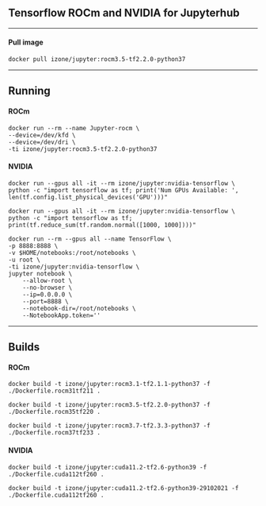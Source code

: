 ## Tensorflow ROCm and NVIDIA for Jupyterhub 
-----

#### Pull image
```
docker pull izone/jupyter:rocm3.5-tf2.2.0-python37
```

-----
## Running

#### ROCm
```
docker run --rm --name Jupyter-rocm \
--device=/dev/kfd \
--device=/dev/dri \
-ti izone/jupyter:rocm3.5-tf2.2.0-python37
```
#### NVIDIA
```
docker run --gpus all -it --rm izone/jupyter:nvidia-tensorflow \
python -c "import tensorflow as tf; print('Num GPUs Available: ', len(tf.config.list_physical_devices('GPU')))"
```
```
docker run --gpus all -it --rm izone/jupyter:nvidia-tensorflow \
python -c "import tensorflow as tf; print(tf.reduce_sum(tf.random.normal([1000, 1000])))"
```
```
docker run --rm --gpus all --name TensorFlow \
-p 8888:8888 \
-v $HOME/notebooks:/root/notebooks \
-u root \
-ti izone/jupyter:nvidia-tensorflow \
jupyter notebook \
	--allow-root \
	--no-browser \
	--ip=0.0.0.0 \
	--port=8888 \
	--notebook-dir=/root/notebooks \
	--NotebookApp.token=''
```

-----
## Builds

#### ROCm
```
docker build -t izone/jupyter:rocm3.1-tf2.1.1-python37 -f ./Dockerfile.rocm31tf211 .
```
```
docker build -t izone/jupyter:rocm3.5-tf2.2.0-python37 -f ./Dockerfile.rocm35tf220 .
```
```
docker build -t izone/jupyter:rocm3.7-tf2.3.3-python37 -f ./Dockerfile.rocm37tf233 .
```

#### NVIDIA
```
docker build -t izone/jupyter:cuda11.2-tf2.6-python39 -f ./Dockerfile.cuda112tf260 .

docker build -t izone/jupyter:cuda11.2-tf2.6-python39-29102021 -f ./Dockerfile.cuda112tf260 .
```
